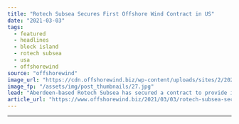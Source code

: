 ```yaml
---
title: "Rotech Subsea Secures First Offshore Wind Contract in US"
date: "2021-03-03"
tags: 
  - featured
  - headlines
  - block island
  - rotech subsea
  - usa
  - offshorewind
source: "offshorewind"
image_url: "https://cdn.offshorewind.biz/wp-content/uploads/sites/2/2021/03/02100004/Rotech-Subsea-Secures-First-Offshore-Wind-Contract-in-US.jpg"
image_fp: "/assets/img/post_thumbnails/27.jpg"
lead: "Aberdeen-based Rotech Subsea has secured a contract to provide inspection, repair and maintenance (IRM)"
article_url: "https://www.offshorewind.biz/2021/03/03/rotech-subsea-secures-first-offshore-wind-contract-in-us/"
---
```


---
